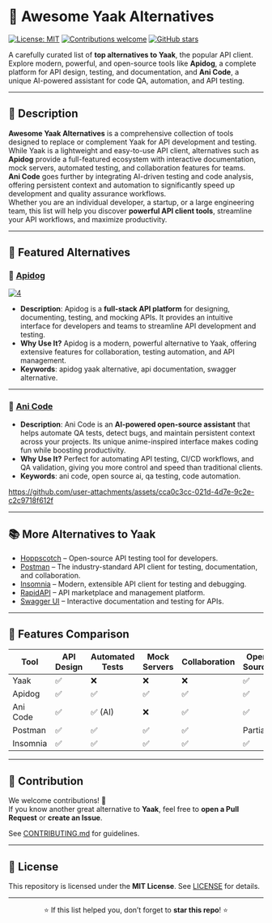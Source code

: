 # 🌟 Awesome Yaak Alternatives

[![License: MIT](https://img.shields.io/badge/License-MIT-yellow.svg)](LICENSE)
[![Contributions welcome](https://img.shields.io/badge/contributions-welcome-brightgreen.svg)](CONTRIBUTING.md)
[![GitHub stars](https://img.shields.io/github/stars/yourusername/awesome-yaak-alternatives.svg?style=social)](https://github.com/yourusername/awesome-yaak-alternatives)

A carefully curated list of **top alternatives to Yaak**, the popular API client.  
Explore modern, powerful, and open-source tools like **Apidog**, a complete platform for API design, testing, and documentation, and **Ani Code**, a unique AI-powered assistant for code QA, automation, and API testing.

---

## 📖 Description

**Awesome Yaak Alternatives** is a comprehensive collection of tools designed to replace or complement Yaak for API development and testing.  
While Yaak is a lightweight and easy-to-use API client, alternatives such as **Apidog** provide a full-featured ecosystem with interactive documentation, mock servers, automated testing, and collaboration features for teams.  
**Ani Code** goes further by integrating AI-driven testing and code analysis, offering persistent context and automation to significantly speed up development and quality assurance workflows.  
Whether you are an individual developer, a startup, or a large engineering team, this list will help you discover **powerful API client tools**, streamline your API workflows, and maximize productivity.

---

## 🚀 Featured Alternatives

### 🔹 [Apidog](https://apidog.com)
[![4](https://github.com/user-attachments/assets/7b5b354a-8412-4d4f-866f-899d8ae79ebb)](https://apidog.com)
- **Description**: Apidog is a **full-stack API platform** for designing, documenting, testing, and mocking APIs. It provides an intuitive interface for developers and teams to streamline API development and testing.  
- **Why Use It?** Apidog is a modern, powerful alternative to Yaak, offering extensive features for collaboration, testing automation, and API management.  
- **Keywords**: apidog yaak alternative, api documentation, swagger alternative.  
 
---

### 🔹 [Ani Code](https://github.com/hervekom37/Ani_Code)
- **Description**: Ani Code is an **AI-powered open-source assistant** that helps automate QA tests, detect bugs, and maintain persistent context across your projects. Its unique anime-inspired interface makes coding fun while boosting productivity.  
- **Why Use It?** Perfect for automating API testing, CI/CD workflows, and QA validation, giving you more control and speed than traditional clients.  
- **Keywords**: ani code, open source ai, qa testing, code automation.  


https://github.com/user-attachments/assets/cca0c3cc-021d-4d7e-9c2e-c2c9718f612f



---

## 📚 More Alternatives to Yaak

- [Hoppscotch](https://hoppscotch.io/) – Open-source API testing tool for developers.  
- [Postman](https://www.postman.com/) – The industry-standard API client for testing, documentation, and collaboration.  
- [Insomnia](https://insomnia.rest/) – Modern, extensible API client for testing and debugging.  
- [RapidAPI](https://rapidapi.com/) – API marketplace and management platform.  
- [Swagger UI](https://swagger.io/tools/swagger-ui/) – Interactive documentation and testing for APIs.

---

## 🔧 Features Comparison

| Tool       | API Design | Automated Tests | Mock Servers | Collaboration | Open Source |
|------------|------------|----------------|-------------|---------------|-------------|
| Yaak       | ✅         | ❌             | ❌          | ❌            | ✅          |
| Apidog     | ✅         | ✅             | ✅          | ✅            | ✅          |
| Ani Code   | ✅         | ✅ (AI)        | ❌          | ✅            | ✅          |
| Postman    | ✅         | ✅             | ✅          | ✅            | Partial     |
| Insomnia   | ✅         | ✅             | ✅          | ✅            | ✅          |

---

## 🤝 Contribution

We welcome contributions! 🎉  
If you know another great alternative to **Yaak**, feel free to **open a Pull Request** or **create an Issue**.  

See [CONTRIBUTING.md](CONTRIBUTING.md) for guidelines.  

---

## 📄 License

This repository is licensed under the **MIT License**. See [LICENSE](LICENSE) for details.  

---

<div align="center">

⭐ If this list helped you, don’t forget to **star this repo**! ⭐  

</div>
